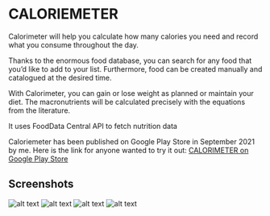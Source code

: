 # CALORIEMETER

Calorimeter will help you calculate how many calories you need and record what you consume throughout the day.

Thanks to the enormous food database, you can search for any food that you’d like to add to your list. Furthermore, food can be created manually and catalogued at the desired time.

With Calorimeter, you can gain or lose weight as planned or maintain your diet. The macronutrients will be calculated precisely with the equations from the literature.

It uses FoodData Central API to fetch nutrition data

Caloriemeter has been published on Google Play Store in September 2021 by me.
Here is the link for anyone wanted to try it out:
[CALORIMETER on Google Play Store](https://play.google.com/store/apps/details?id=com.erkingonultas.CALORIMETER "CALORIMETER on Google Play Store")


## Screenshots
![alt text](https://play-lh.googleusercontent.com/wHiZJhlfszbV6aSl1iQI8eaehST47nB5H7058kHnOqCedCp--GdK1UISETsK7Sj8iB0k=w1067-h959-rw "SS1")
![alt text](https://play-lh.googleusercontent.com/dkV6q1noQrl6FCHIVhzdGndD6CwlqRScfvE7vG2aBSTyJ39LbgaVSq1ftVQ14suOZrWg=w1067-h959-rw "SS2")
![alt text](https://play-lh.googleusercontent.com/7N90r48DWoPTSTBRUiM3Wf68fKtKKPVKQafYJWsRikLKZkGsZh7TXyB7UGh3NF8zhZM=w1067-h959-rw "SS3")
![alt text](https://play-lh.googleusercontent.com/LddPZyV-7BmeHchYRi4-gKfszzfWdQYSCHhqkp7P9eJoVGjkMk5cVUWcc-FvZBrjvwE=w1067-h959-rw "SS4")

